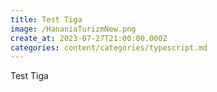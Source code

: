 ```yaml
---
title: Test Tiga
image: /HananiaTurizmNew.png
create_at: 2023-07-27T21:00:00.000Z
categories: content/categories/typescript.md
---
```


Test Tiga
